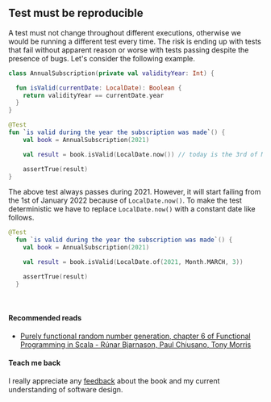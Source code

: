 ## Test must be reproducible
A test must not change throughout different executions, otherwise we would be running a different test every time.
The risk is ending up with tests that fail without apparent reason or worse with tests passing despite the presence of bugs. 
Let's consider the following example.

```kotlin
class AnnualSubscription(private val validityYear: Int) {

  fun isValid(currentDate: LocalDate): Boolean {
    return validityYear == currentDate.year
  }
}

@Test
fun `is valid during the year the subscription was made`() {
    val book = AnnualSubscription(2021)

    val result = book.isValid(LocalDate.now()) // today is the 3rd of March 2021

    assertTrue(result)
}
```

The above test always passes during 2021. However, it will start failing from the 1st of January 2022 because of `LocalDate.now()`.
To make the test deterministic we have to replace `LocalDate.now()` with a constant date like follows.

```kotlin
@Test
  fun `is valid during the year the subscription was made`() {
    val book = AnnualSubscription(2021)

    val result = book.isValid(LocalDate.of(2021, Month.MARCH, 3))

    assertTrue(result)
  }
```

<br/>

#### Recommended reads
* [Purely functional random number generation, chapter 6 of Functional Programming in Scala - Rúnar Bjarnason, Paul Chiusano, Tony Morris](https://www.goodreads.com/book/show/13541678-functional-programming-in-scala)

#### Teach me back
I really appreciate any [feedback]((/introduction/introduction.html#teach-me-back)) about the book and my current understanding of software design.